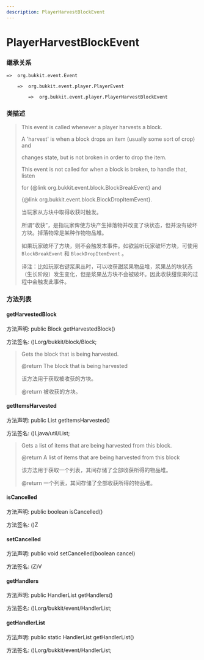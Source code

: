 ```yaml
---
description: PlayerHarvestBlockEvent
---
```


# PlayerHarvestBlockEvent

### 继承关系

    =>  org.bukkit.event.Event

        =>  org.bukkit.event.player.PlayerEvent

            =>  org.bukkit.event.player.PlayerHarvestBlockEvent

### 类描述

> This event is called whenever a player harvests a block.
>
> A 'harvest' is when a block drops an item (usually some sort of crop) and
>
> changes state, but is not broken in order to drop the item.
>
> This event is not called for when a block is broken, to handle that, listen
>
> for {@link org.bukkit.event.block.BlockBreakEvent} and
>
> {@link org.bukkit.event.block.BlockDropItemEvent}.
>
> 当玩家从方块中取得收获时触发。
>
> 所谓“收获”，是指玩家俾使方块产生掉落物并改变了块状态，但并没有破坏方块。掉落物常是某种作物物品堆。
>
> 如果玩家破坏了方块，则不会触发本事件。如欲监听玩家破坏方块，可使用 `BlockBreakEvent` 和 `BlockDropItemEvent` 。
>
> 译注：比如玩家右键浆果丛时，可以收获甜浆果物品堆，浆果丛的块状态（生长阶段）发生变化，但是浆果丛方块不会被破坏。因此收获甜浆果的过程中会触发此事件。

### 方法列表

#### getHarvestedBlock

方法声明: public Block getHarvestedBlock()

方法签名: ()Lorg/bukkit/block/Block;

> Gets the block that is being harvested.
>
> @return The block that is being harvested
>
> 该方法用于获取被收获的方块。
>
> @return 被收获的方块。

#### getItemsHarvested

方法声明: public List<ItemStack> getItemsHarvested()

方法签名: ()Ljava/util/List;

> Gets a list of items that are being harvested from this block.
>
> @return A list of items that are being harvested from this block
>
> 该方法用于获取一个列表，其间存储了全部收获所得的物品堆。
>
> @return 一个列表，其间存储了全部收获所得的物品堆。

#### isCancelled

方法声明: public boolean isCancelled()

方法签名: ()Z

#### setCancelled

方法声明: public void setCancelled(boolean cancel)

方法签名: (Z)V

#### getHandlers

方法声明: public HandlerList getHandlers()

方法签名: ()Lorg/bukkit/event/HandlerList;

#### getHandlerList

方法声明: public static HandlerList getHandlerList()

方法签名: ()Lorg/bukkit/event/HandlerList;